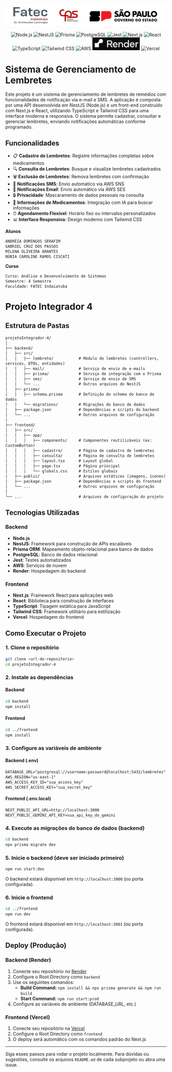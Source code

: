 ![Fatec](Fatec.jpg)

<p align="center">
  <img src="https://cdn.jsdelivr.net/gh/devicons/devicon/icons/nodejs/nodejs-original.svg" alt="Node.js" width="40" height="40"/>
  <img src="https://nestjs.com/img/logo-small.svg" alt="NestJS" width="40" height="40"/>
  <img src="https://cdn.jsdelivr.net/gh/devicons/devicon/icons/prisma/prisma-original.svg" alt="Prisma" width="40" height="40"/>
  <img src="https://cdn.jsdelivr.net/gh/devicons/devicon/icons/postgresql/postgresql-original.svg" alt="PostgreSQL" width="40" height="40"/>
  <img src="https://cdn.jsdelivr.net/gh/devicons/devicon/icons/jest/jest-plain.svg" alt="Jest" width="40" height="40"/>
  <img src="https://cdn.jsdelivr.net/gh/devicons/devicon/icons/nextjs/nextjs-original.svg" alt="Next.js" width="40" height="40"/>
  <img src="https://cdn.jsdelivr.net/gh/devicons/devicon/icons/react/react-original.svg" alt="React" width="40" height="40"/>
  <img src="https://cdn.jsdelivr.net/gh/devicons/devicon/icons/typescript/typescript-original.svg" alt="TypeScript" width="40" height="40"/>
  <img src="https://www.vectorlogo.zone/logos/tailwindcss/tailwindcss-icon.svg" alt="Tailwind CSS" width="40" height="40"/>
  <img src="https://a0.awsstatic.com/libra-css/images/logos/aws_logo_smile_1200x630.png" alt="AWS" width="40" height="40"/>
  <img src="Render.JPG" alt="Render" width="" height="40"/>
  <img src="https://assets.vercel.com/image/upload/front/favicon/vercel/180x180.png" alt="Vercel" width="40" height="40"/>
</p>

# Sistema de Gerenciamento de Lembretes

Este projeto é um sistema de gerenciamento de lembretes de remédios com funcionalidades de notificação via e-mail e SMS. A aplicação é composta por uma API desenvolvida em NestJS (Node.js) e um front-end construído com Next.js e React, utilizando TypeScript e Tailwind CSS para uma interface moderna e responsiva. O sistema permite cadastrar, consultar e gerenciar lembretes, enviando notificações automáticas conforme programado.

## Funcionalidades

- 📋 **Cadastro de Lembretes**: Registre informações completas sobre medicamentos
- 🔍 **Consulta de Lembretes**: Busque e visualize lembretes cadastrados
- 🗑️ **Exclusão de Lembretes**: Remova lembretes com confirmação
- 📱 **Notificações SMS**: Envio automático via AWS SNS
- 📧 **Notificações Email**: Envio automático via AWS SES
- 🔒 **Privacidade**: Mascaramento de dados pessoais na consulta
- 🏥 **Informações de Medicamentos**: Integração com IA para buscar informações
- ⏰ **Agendamento Flexível**: Horário fixo ou intervalos personalizados
- 📊 **Interface Responsiva**: Design moderno com Tailwind CSS

**Alunos**

    ANDRÉIA DOMINGOS SERAFIM
    GABRIEL CRUZ DOS PASSOS
    MILENA OLIVEIRA ARANTES
    NÚBIA CAROLINE RAMOS CISCATI

**Curso**

    Curso: Análise e Desenvolvimento de Sistemas
    Semestre: 4 Semestre
    Faculdade: FATEC Indaiatuba

# Projeto Integrador 4

## Estrutura de Pastas

```
projetoIntegrador-4/
│
├── backend/
│   ├── src/
│   │   ├── lembrete/           # Módulo de lembretes (controllers, services, DTOs, entidades)
│   │   ├── mail/               # Serviço de envio de e-mails
│   │   ├── prisma/             # Serviço de integração com o Prisma
│   │   ├── sms/                # Serviço de envio de SMS
│   │   └── ...                 # Outros arquivos do NestJS
│   ├── prisma/
│   │   ├── schema.prisma       # Definição do schema do banco de dados
│   │   └── migrations/         # Migrações do banco de dados
│   ├── package.json            # Dependências e scripts do backend
│   └── ...                     # Outros arquivos de configuração
│
├── frontend/
│   ├── src/
│   │   ├── app/
│   │   │   ├── components/     # Componentes reutilizáveis (ex: CustomButton)
│   │   │   ├── cadastro/       # Página de cadastro de lembretes
│   │   │   ├── consulta/       # Página de consulta de lembretes
│   │   │   ├── layout.tsx      # Layout global
│   │   │   ├── page.tsx        # Página principal
│   │   │   └── globals.css     # Estilos globais
│   ├── public/                 # Arquivos estáticos (imagens, ícones)
│   ├── package.json            # Dependências e scripts do frontend
│   └── ...                     # Outros arquivos de configuração
│
└── ...                         # Arquivos de configuração do projeto
```

## Tecnologias Utilizadas

### Backend
- **Node.js**
- **NestJS**: Framework para construção de APIs escaláveis
- **Prisma ORM**: Mapeamento objeto-relacional para banco de dados
- **PostgreSQL**: Banco de dados relacional
- **Jest**: Testes automatizados
- **AWS**: Serviços de nuvem
- **Render**: Hospedagem do backend

### Frontend
- **Next.js**: Framework React para aplicações web
- **React**: Biblioteca para construção de interfaces
- **TypeScript**: Tipagem estática para JavaScript
- **Tailwind CSS**: Framework utilitário para estilização
- **Vercel**: Hospedagem do frontend

## Como Executar o Projeto

### 1. Clone o repositório
```bash
git clone <url-do-repositorio>
cd projetoIntegrador-4
```

### 2. Instale as dependências
#### Backend
```bash
cd backend
npm install
```
#### Frontend
```bash
cd ../frontend
npm install
```

### 3. Configure as variáveis de ambiente
#### Backend (.env)
```env
DATABASE_URL="postgresql://username:password@localhost:5432/lembretes"
AWS_REGION="us-east-1"
AWS_ACCESS_KEY_ID="sua_access_key"
AWS_SECRET_ACCESS_KEY="sua_secret_key"
```

#### Frontend (.env.local)
```env
NEXT_PUBLIC_API_URL=http://localhost:3000
NEXT_PUBLIC_GEMINI_API_KEY=sua_api_key_do_gemini
```

### 4. Execute as migrações do banco de dados (backend)
```bash
cd backend
npx prisma migrate dev
```

### 5. Inicie o backend (deve ser iniciado primeiro)
```bash
npm run start:dev
```
O backend estará disponível em `http://localhost:3000` (ou porta configurada).

### 6. Inicie o frontend
```bash
cd ../frontend
npm run dev
```
O frontend estará disponível em `http://localhost:3001` (ou porta configurada).

## Deploy (Produção)

### Backend (Render)
1. Conecte seu repositório no [Render](https://render.com)
2. Configure o Root Directory como `backend`
3. Use os seguintes comandos:
   - **Build Command:** `npm install && npx prisma generate && npm run build`
   - **Start Command:** `npm run start:prod`
4. Configure as variáveis de ambiente (DATABASE_URL, etc.)

### Frontend (Vercel)
1. Conecte seu repositório na [Vercel](https://vercel.com)
2. Configure o Root Directory como `frontend`
3. O deploy será automático com os comandos padrão do Next.js

---

Siga esses passos para rodar o projeto localmente. Para dúvidas ou sugestões, consulte os arquivos `README.md` de cada subprojeto ou abra uma issue.
